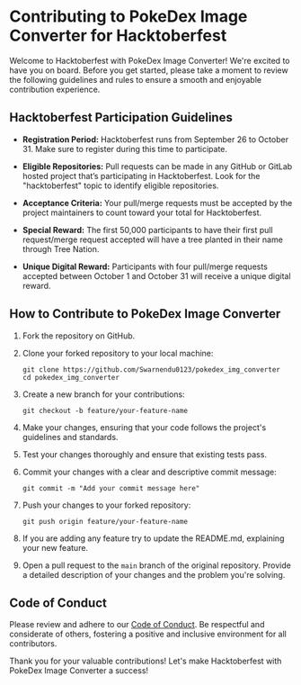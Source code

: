 # Contributing to PokeDex Image Converter for Hacktoberfest

Welcome to Hacktoberfest with PokeDex Image Converter! We're excited to have you on board. Before you get started, please take a moment to review the following guidelines and rules to ensure a smooth and enjoyable contribution experience.

## Hacktoberfest Participation Guidelines

- **Registration Period:** Hacktoberfest runs from September 26 to October 31. Make sure to register during this time to participate.
  
- **Eligible Repositories:** Pull requests can be made in any GitHub or GitLab hosted project that’s participating in Hacktoberfest. Look for the "hacktoberfest" topic to identify eligible repositories.

- **Acceptance Criteria:** Your pull/merge requests must be accepted by the project maintainers to count toward your total for Hacktoberfest.

- **Special Reward:** The first 50,000 participants to have their first pull request/merge request accepted will have a tree planted in their name through Tree Nation.

- **Unique Digital Reward:** Participants with four pull/merge requests accepted between October 1 and October 31 will receive a unique digital reward.

## How to Contribute to PokeDex Image Converter

1. Fork the repository on GitHub.
2. Clone your forked repository to your local machine:
   ```
   git clone https://github.com/Swarnendu0123/pokedex_img_converter
   cd pokedex_img_converter
   ```
   
3. Create a new branch for your contributions:
   ```
   git checkout -b feature/your-feature-name
   ```

4. Make your changes, ensuring that your code follows the project's guidelines and standards.

5. Test your changes thoroughly and ensure that existing tests pass.

6. Commit your changes with a clear and descriptive commit message:
   ```
   git commit -m "Add your commit message here"
   ```

7. Push your changes to your forked repository:
   ```
   git push origin feature/your-feature-name
   ```
8. If you are adding any feature try to update the README.md, explaining your new feature.
  
9. Open a pull request to the `main` branch of the original repository. Provide a detailed description of your changes and the problem you're solving.

## Code of Conduct

Please review and adhere to our [Code of Conduct](CODE_OF_CONDUCT.md). Be respectful and considerate of others, fostering a positive and inclusive environment for all contributors.

Thank you for your valuable contributions! Let's make Hacktoberfest with PokeDex Image Converter a success!
